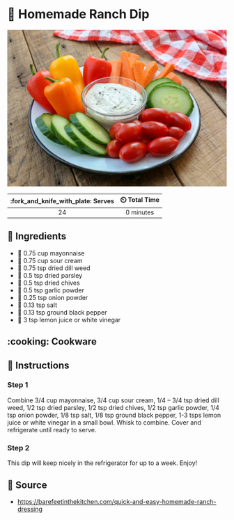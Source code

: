 # :rice: Homemade Ranch Dip

![Homemade Ranch Dip](../assets/images/homemade-ranch-dip.jpg)

| :fork_and_knife_with_plate: Serves | :timer_clock: Total Time |
|:----------------------------------:|:-----------------------: |
| 24 | 0 minutes |

## :salt: Ingredients

- :egg: 0.75 cup mayonnaise
- :rice: 0.75 cup sour cream
- :seedling: 0.75 tsp dried dill weed
- :herb: 0.5 tsp dried parsley
- :herb: 0.5 tsp dried chives
- :garlic: 0.5 tsp garlic powder
- :onion: 0.25 tsp onion powder
- :salt: 0.13 tsp salt
- :salt: 0.13 tsp ground black pepper
- :lemon: 3 tsp lemon juice or white vinegar

## :cooking: Cookware

## :pencil: Instructions

### Step 1

Combine 3/4 cup mayonnaise, 3/4 cup sour cream, 1/4 – 3/4 tsp dried dill weed, 1/2 tsp dried parsley, 1/2 tsp dried
chives, 1/2 tsp garlic powder, 1/4 tsp onion powder, 1/8 tsp salt, 1/8 tsp ground black pepper, 1-3 tsps lemon juice or
white vinegar in a small bowl. Whisk to combine. Cover and refrigerate until ready to serve.

### Step 2

This dip will keep nicely in the refrigerator for up to a week. Enjoy!

## :link: Source

- <https://barefeetinthekitchen.com/quick-and-easy-homemade-ranch-dressing>
